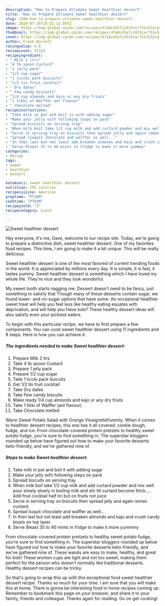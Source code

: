 ```yaml
---
description: "How to Prepare Ultimate Sweet healthier dessert"
title: "How to Prepare Ultimate Sweet healthier dessert"
slug: 1280-how-to-prepare-ultimate-sweet-healthier-dessert
date: 2020-07-26T18:52:12.055Z
image: https://img-global.cpcdn.com/recipes/47a8cd3e7c2433ce/751x532cq70/sweet-healthier-dessert-recipe-main-photo.jpg
thumbnail: https://img-global.cpcdn.com/recipes/47a8cd3e7c2433ce/751x532cq70/sweet-healthier-dessert-recipe-main-photo.jpg
cover: https://img-global.cpcdn.com/recipes/47a8cd3e7c2433ce/751x532cq70/sweet-healthier-dessert-recipe-main-photo.jpg
author: Frank Barnett
ratingvalue: 4.8
reviewcount: 15324
recipeingredient:
- " Milk 2 ltrs"
- "4 tb spoon Custard"
- "1 jelly pack"
- "1/2 cup sugar"
- "1 ticcki pack buicuits"
- "1/2 tin fruit cocktail"
- " Dry dates"
- " Few candy biscuits"
- "1/4 cup almonds and kajo or any dry friuts"
- "1 tikki of Walffer ant flavour"
- " Chocolate melted"
recipeinstructions:
- "Take milk in pot and boil it with adding sugar"
- "Make your jelly with following steps on pack"
- "Spread biscuits on serving tray"
- "When milk boil take 1/2 cup milk and add curtard powder and mix well pour slowly slowly in boiling milk and stir till curtard become thick..... Add friut cocktail half tin but on fruits not juice"
- "Serve in serving tray on biscuits then spread jelly and again reman custard."
- "Spread liuquit chocolate and walffer as well..."
- "In then last but not least add breaken almonds and kajo and crush candy biusts on top layer."
- "Serve 8least 35 to 40 mints in fridge to make it more yummmy"
categories:
- Recipe
tags:
- sweet
- healthier
- dessert

katakunci: sweet healthier dessert 
nutrition: 292 calories
recipecuisine: American
preptime: "PT16M"
cooktime: "PT43M"
recipeyield: "3"
recipecategory: Lunch

---
```



![Sweet healthier dessert](https://img-global.cpcdn.com/recipes/47a8cd3e7c2433ce/751x532cq70/sweet-healthier-dessert-recipe-main-photo.jpg)

Hey everyone, it's me, Dave, welcome to our recipe site. Today, we're going to prepare a distinctive dish, sweet healthier dessert. One of my favorites food recipes. This time, I am going to make it a bit unique. This will be really delicious.

Sweet healthier dessert is one of the most favored of current trending foods in the world. It is appreciated by millions every day. It is simple, it is fast, it tastes yummy. Sweet healthier dessert is something which I have loved my whole life. They're nice and they look wonderful.

My sweet tooth starts nagging me. Dessert doesn&#39;t need to be fancy, just something to satisfy that Though many of these desserts contain sugar, we found lower- and no-sugar options that have some. An occasional healthier sweet treat will help you feel less like healthy eating equates with deprivation, and will help you Have kids? These healthy dessert ideas will also satisfy even your pickiest eaters.


To begin with this particular recipe, we have to first prepare a few components. You can cook sweet healthier dessert using 11 ingredients and 8 steps. Here is how you can achieve it.

<!--inarticleads1-->

##### The ingredients needed to make Sweet healthier dessert:

1. Prepare  Milk 2 ltrs
1. Take 4 tb spoon Custard
1. Prepare 1 jelly pack
1. Prepare 1/2 cup sugar
1. Take 1 ticcki pack buicuits
1. Get 1/2 tin fruit cocktail
1. Take  Dry dates
1. Take  Few candy biscuits
1. Make ready 1/4 cup almonds and kajo or any dry friuts
1. Take 1 tikki of Walffer (ant flavour)
1. Take  Chocolate melted


Warm Sweet Potato Salad with Orange VinaigretteYummly. When it comes to healthier dessert recipes, this one has it all covered: cookie dough, fudge, and ice. From chocolate-covered protein pretzels to healthy sweet potato fudge, you&#39;re sure to find something in. The superstar bloggers rounded up below have figured out how to make your favorite desserts keto-friendly, and we&#39;ve gathered nine of. 

<!--inarticleads2-->

##### Steps to make Sweet healthier dessert:

1. Take milk in pot and boil it with adding sugar
1. Make your jelly with following steps on pack
1. Spread biscuits on serving tray
1. When milk boil take 1/2 cup milk and add curtard powder and mix well pour slowly slowly in boiling milk and stir till curtard become thick..... Add friut cocktail half tin but on fruits not juice
1. Serve in serving tray on biscuits then spread jelly and again reman custard.
1. Spread liuquit chocolate and walffer as well...
1. In then last but not least add breaken almonds and kajo and crush candy biusts on top layer.
1. Serve 8least 35 to 40 mints in fridge to make it more yummmy


From chocolate-covered protein pretzels to healthy sweet potato fudge, you&#39;re sure to find something in. The superstar bloggers rounded up below have figured out how to make your favorite desserts keto-friendly, and we&#39;ve gathered nine of. These wands are easy to make, healthy, and great for kids! These wonton cups are light and not too sweet, making them perfect for the person who doesn&#39;t normally like traditional desserts. Healthy dessert recipes can be tricky. 

So that's going to wrap this up with this exceptional food sweet healthier dessert recipe. Thanks so much for your time. I am sure that you will make this at home. There is gonna be interesting food in home recipes coming up. Remember to bookmark this page on your browser, and share it to your family, friends and colleague. Thanks again for reading. Go on get cooking!
